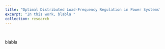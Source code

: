 ```yaml
---
title: "Optimal Distributed Load-Frequency Regulation in Power Systems"
excerpt: "In this work, blabla "
collection: research
---
```

<p>&nbsp;</p>

blabla
